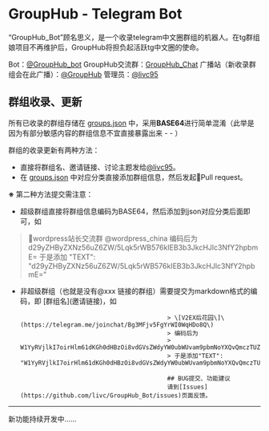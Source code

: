 # GroupHub - Telegram Bot

“GroupHub_Bot”顾名思义，是一个收录telegram中文圈群组的机器人。在tg群组娘项目不再维护后，GroupHub将担负起活跃tg中文圈的使命。

Bot：[@GroupHub_bot](https://telegram.me/GroupHub_bot)
GroupHub交流群：[GroupHub_Chat](https://telegram.me/GroupHub_Chat)
广播站（新收录群组会在此广播）：[@GroupHub](https://telegram.me/GroupHub)
管理员：[@livc95](https://telegram.me/livc95)

## 群组收录、更新
所有已收录的群组存储在 [groups.json](https://github.com/livc/GroupHub_Bot/blob/master/groups.json) 中，采用**BASE64**进行简单混淆（此举是因为有部分敏感内容的群组信息不宜直接暴露出来 - - ）

群组的收录更新有两种方法：

- 直接将群组名、邀请链接、讨论主题发给[@livc95](https://telegram.me/livc95)。
- 在 [groups.json](https://github.com/livc/GroupHub_Bot/blob/master/groups.json) 中对应分类直接添加群组信息，然后发起Pull request。

**※** 第二种方法提交需注意：

- 超级群组直接将群组信息编码为BASE64，然后添加到json对应分类后面即可，如

> wordpress站长交流群 @wordpress_china
> 编码后为
> d29yZHByZXNz56uZ6ZW/5Lqk5rWB576kIEB3b3JkcHJlc3NfY2hpbmE=
> 于是添加 "TEXT": "d29yZHByZXNz56uZ6ZW/5Lqk5rWB576kIEB3b3JkcHJlc3NfY2hpbmE="


- 非超级群组（也就是没有@xxx 链接的群组）需要提交为markdown格式的编码，即 \[群组名\]\(邀请链接\)，如
                                               
                                               > \[V2EX后花园\]\(https://telegram.me/joinchat/Bg3MFjv5FgYrWI0WqHDo8Q\)
                                               > 编码后为
                                               > W1YyRVjlkI7oirHlm61dKGh0dHBzOi8vdGVsZWdyYW0ubWUvam9pbmNoYXQvQmczTUZqdjVGZ1lyV0kwV3FIRG84USk=
                                               > 于是添加"TEXT": "W1YyRVjlkI7oirHlm61dKGh0dHBzOi8vdGVsZWdyYW0ubWUvam9pbmNoYXQvQmczTUZqdjVGZ1lyV0kwV3FIRG84USk="
                                               
                                               ## BUG提交、功能建议
                                               请到[Issues](https://github.com/livc/GroupHub_Bot/issues)页面反馈。


----------
新功能持续开发中……
